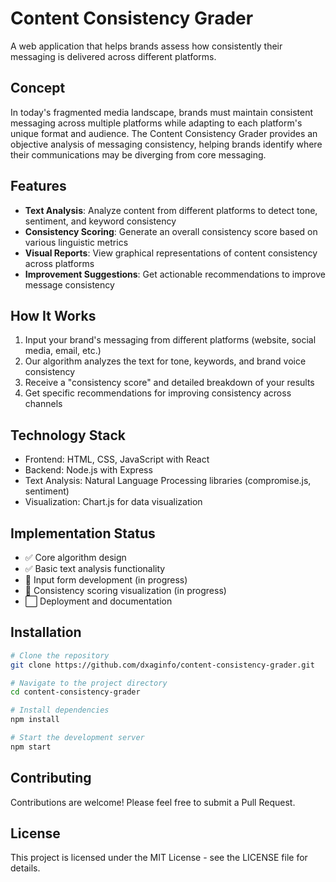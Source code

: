 # Content Consistency Grader

A web application that helps brands assess how consistently their messaging is delivered across different platforms.

## Concept

In today's fragmented media landscape, brands must maintain consistent messaging across multiple platforms while adapting to each platform's unique format and audience. The Content Consistency Grader provides an objective analysis of messaging consistency, helping brands identify where their communications may be diverging from core messaging.

## Features

- **Text Analysis**: Analyze content from different platforms to detect tone, sentiment, and keyword consistency
- **Consistency Scoring**: Generate an overall consistency score based on various linguistic metrics
- **Visual Reports**: View graphical representations of content consistency across platforms
- **Improvement Suggestions**: Get actionable recommendations to improve message consistency

## How It Works

1. Input your brand's messaging from different platforms (website, social media, email, etc.)
2. Our algorithm analyzes the text for tone, keywords, and brand voice consistency
3. Receive a "consistency score" and detailed breakdown of your results
4. Get specific recommendations for improving consistency across channels

## Technology Stack

- Frontend: HTML, CSS, JavaScript with React
- Backend: Node.js with Express
- Text Analysis: Natural Language Processing libraries (compromise.js, sentiment)
- Visualization: Chart.js for data visualization

## Implementation Status

- ✅ Core algorithm design
- ✅ Basic text analysis functionality
- 🔄 Input form development (in progress)
- 🔄 Consistency scoring visualization (in progress)
- ⬜ Deployment and documentation

## Installation

```bash
# Clone the repository
git clone https://github.com/dxaginfo/content-consistency-grader.git

# Navigate to the project directory
cd content-consistency-grader

# Install dependencies
npm install

# Start the development server
npm start
```

## Contributing

Contributions are welcome! Please feel free to submit a Pull Request.

## License

This project is licensed under the MIT License - see the LICENSE file for details.